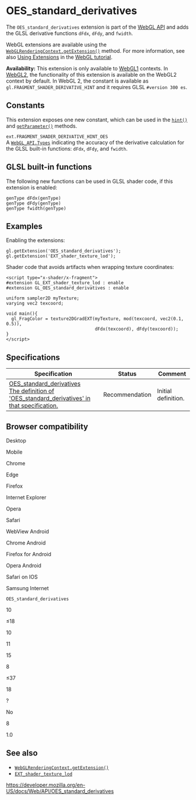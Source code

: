 # OES_standard_derivatives

The `OES_standard_derivatives` extension is part of the [WebGL API](webgl_api) and adds the GLSL derivative functions `dFdx`, `dFdy`, and `fwidth`.

WebGL extensions are available using the [`WebGLRenderingContext.getExtension()`](webglrenderingcontext/getextension) method. For more information, see also [Using Extensions](webgl_api/using_extensions) in the [WebGL tutorial](webgl_api/tutorial).

**Availability:** This extension is only available to [WebGL1](webglrenderingcontext) contexts. In [WebGL2](webgl2renderingcontext), the functionality of this extension is available on the WebGL2 context by default. In WebGL 2, the constant is available as `gl.FRAGMENT_SHADER_DERIVATIVE_HINT` and it requires GLSL `#version 300 es`.

## Constants

This extension exposes one new constant, which can be used in the [`hint()`](webglrenderingcontext/hint) and [`getParameter()`](webglrenderingcontext/getparameter) methods.

`ext.FRAGMENT_SHADER_DERIVATIVE_HINT_OES`  
A [`WebGL_API.Types`](webgl_api/types) indicating the accuracy of the derivative calculation for the GLSL built-in functions: `dFdx`, `dFdy`, and `fwidth`.

## GLSL built-in functions

The following new functions can be used in GLSL shader code, if this extension is enabled:

    genType dFdx(genType)
    genType dFdy(genType)
    genType fwidth(genType)

## Examples

Enabling the extensions:

    gl.getExtension('OES_standard_derivatives');
    gl.getExtension('EXT_shader_texture_lod');

Shader code that avoids artifacts when wrapping texture coordinates:

    <script type="x-shader/x-fragment">
    #extension GL_EXT_shader_texture_lod : enable
    #extension GL_OES_standard_derivatives : enable

    uniform sampler2D myTexture;
    varying vec2 texcoord;

    void main(){
      gl_FragColor = texture2DGradEXT(myTexture, mod(texcoord, vec2(0.1, 0.5)),
                                      dFdx(texcoord), dFdy(texcoord));
    }
    </script>

## Specifications

<table><thead><tr class="header"><th>Specification</th><th>Status</th><th>Comment</th></tr></thead><tbody><tr class="odd"><td><a href="https://www.khronos.org/registry/webgl/extensions/OES_standard_derivatives/">OES_standard_derivatives<br />
<span class="small">The definition of 'OES_standard_derivatives' in that specification.</span></a></td><td><span class="spec-rec">Recommendation</span></td><td>Initial definition.</td></tr></tbody></table>

## Browser compatibility

Desktop

Mobile

Chrome

Edge

Firefox

Internet Explorer

Opera

Safari

WebView Android

Chrome Android

Firefox for Android

Opera Android

Safari on IOS

Samsung Internet

`OES_standard_derivatives`

10

≤18

10

11

15

8

≤37

18

?

No

8

1.0

## See also

- [`WebGLRenderingContext.getExtension()`](webglrenderingcontext/getextension)
- [`EXT_shader_texture_lod`](ext_shader_texture_lod)

<a href="https://developer.mozilla.org/en-US/docs/Web/API/OES_standard_derivatives" class="_attribution-link">https://developer.mozilla.org/en-US/docs/Web/API/OES_standard_derivatives</a>
